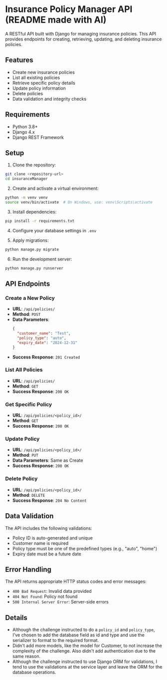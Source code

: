 # Insurance Policy Manager API (README made with AI)

A RESTful API built with Django for managing insurance policies. This API provides endpoints for creating, retrieving, updating, and deleting insurance policies.

## Features

- Create new insurance policies
- List all existing policies
- Retrieve specific policy details
- Update policy information
- Delete policies
- Data validation and integrity checks

## Requirements

- Python 3.8+
- Django 4.x
- Django REST Framework

## Setup

1. Clone the repository:
```bash
git clone <repository-url>
cd insuranceManager
```

2. Create and activate a virtual environment:
```bash
python -m venv venv
source venv/bin/activate  # On Windows, use: venv\Scripts\activate
```

3. Install dependencies:
```bash
pip install -r requirements.txt
```

4. Configure your database settings in `.env`

5. Apply migrations:
```bash
python manage.py migrate
```

6. Run the development server:
```bash
python manage.py runserver
```

## API Endpoints

### Create a New Policy
- **URL**: `/api/policies/`
- **Method**: `POST`
- **Data Parameters**:
  ```json
  {
    "customer_name": "Test",
    "policy_type": "auto",
    "expiry_date": "2024-12-31"
  }
  ```
- **Success Response**: `201 Created`

### List All Policies
- **URL**: `/api/policies/`
- **Method**: `GET`
- **Success Response**: `200 OK`

### Get Specific Policy
- **URL**: `/api/policies/<policy_id>/`
- **Method**: `GET`
- **Success Response**: `200 OK`

### Update Policy
- **URL**: `/api/policies/<policy_id>/`
- **Method**: `PUT`
- **Data Parameters**: Same as Create
- **Success Response**: `200 OK`

### Delete Policy
- **URL**: `/api/policies/<policy_id>/`
- **Method**: `DELETE`
- **Success Response**: `204 No Content`

## Data Validation

The API includes the following validations:
- Policy ID is auto-generated and unique
- Customer name is required
- Policy type must be one of the predefined types (e.g., "auto", "home")
- Expiry date must be a future date

## Error Handling

The API returns appropriate HTTP status codes and error messages:
- `400 Bad Request`: Invalid data provided
- `404 Not Found`: Policy not found
- `500 Internal Server Error`: Server-side errors

## Details
- Although the challenge instructed to do a `policy_id` and `policy_type`, I've chosen to add the database field as id and type and use the serializer to format to the required format.
- Didn't add more models, like the model for Customer, to not increase the complexity of the challenge. Also didn't add authentication due to the same reason.
- Although the challenge instructed to use Django ORM for validations, I tend to use the validations at the service layer and leave the ORM for the database operations.
